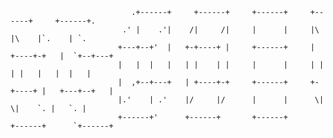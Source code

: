 ~~~
                           .+------+     +------+     +------+     +------+     +------+.
                         .' |    .'|    /|     /|     |      |     |\     |\    |`.    | `.
                        +---+--+'  |   +-+----+ |     +------+     | +----+-+   |  `+--+---+
                        |   |  |   |   | |    | |     |      |     | |    | |   |   |  |   |
                        |  ,+--+---+   | +----+-+     +------+     +-+----+ |   +---+--+   |
                        |.'    | .'    |/     |/      |      |      \|     \|    `. |   `. |
                        +------+'      +------+       +------+       +------+      `+------+
~~~

<!--
**xroi/xroi** is a ✨ _special_ ✨ repository because its `README.md` (this file) appears on your GitHub profile.

Here are some ideas to get you started:

- 🔭 I’m currently working on ...
- 🌱 I’m currently learning ...
- 👯 I’m looking to collaborate on ...
- 🤔 I’m looking for help with ...
- 💬 Ask me about ...
- 📫 How to reach me: ...
- 😄 Pronouns: ...
- ⚡ Fun fact: ...

                                                                      ____
                                                  ____....----''''````    |.
                                          ,'''````            ____....----; '.
                                          | __....----''''````         .-.`'. '.
                                          |.-.                .....    | |   '. '.
                                          `| |        ..:::::::::::::::| |   .-;. |
                                           | |`'-;-::::::::::::::::::::| |,,.| |-='
                                           | |   | ::::::::::::::::::::| |   | |
                                           | |   | :::::::::::::::;;;;;| |   | |
                                           | |   | :::::::::;;;2KY2KY2Y| |   | |
                                           | |   | :::::;;Y2KY2KY2KY2KY| |   | |
                                           | |   | :::;Y2Y2KY2KY2KY2KY2| |   | |
                                           | |   | :;Y2KY2KY2KY2KY2K+++| |   | |
                                           | |   | |;2KY2KY2KY2++++++++| |   | |
                                           | |   | | ;++++++++++++++++;| |   | |
                                           | |   | |  ;++++++++++++++;.| |   | |
                                           | |   | |   :++++++++++++:  | |   | |
                                           | |   | |    .:++++++++;.   | |   | |
                                           | |   | |       .:;+:..     | |   | |
                                           | |   | |         ;;        | |   | |
                                           | |   | |      .,:+;:,.     | |   | |
                                           | |   | |    .::::;+::::,   | |   | |
                                           | |   | |   ::::::;;::::::. | |   | |
                                           | |   | |  :::::::+;:::::::.| |   | |
                                           | |   | | ::::::::;;::::::::| |   | |
                                           | |   | |:::::::::+:::::::::| |   | |
                                           | |   | |:::::::::+:::::::::| |   | |
                                           | |   | ::::::::;+++;:::::::| |   | |
                                           | |   | :::::::;+++++;::::::| |   | |
                                           | |   | ::::::;+++++++;:::::| |   | |
                                           | |   |.:::::;+++++++++;::::| |   | |
                                           | | ,`':::::;+++++++++++;:::| |'"-| |-..
                                           | |'   ::::;+++++++++++++;::| |   '-' ,|
                                           | |    ::::;++++++++++++++;:| |     .' |
                                          ,;-'_   `-._===++++++++++_.-'| |   .'  .'
                                          |    ````'''----....___-'    '-' .'  .'
                                          '---....____           ````'''--;  ,'
                                                      ````''''----....____|.'



-->
